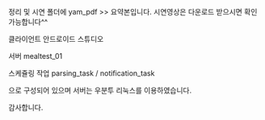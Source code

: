정리 및 시연 폴더에 
yam_pdf >> 요약본입니다.
시연영상은 다운로드 받으시면 확인가능합니다^^

클라이언트
안드로이드 스튜디오 

서버
mealtest_01

스케쥴링 작업
parsing_task / 
notification_task 

으로 구성되어 있으며
서버는 우분투 리눅스를 이용하였습니다. 

감사합니다.

